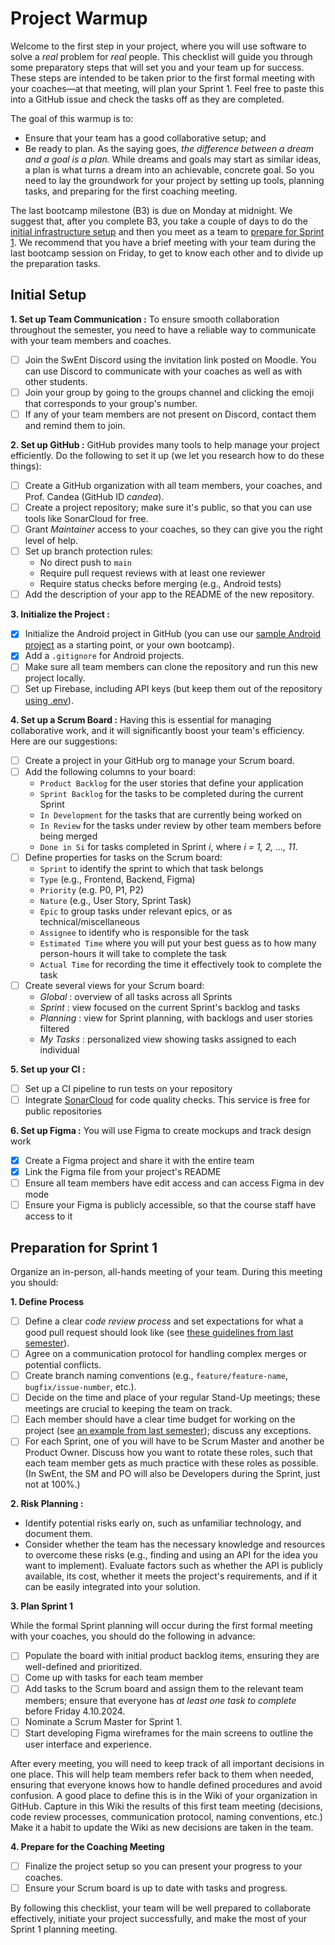 # Project Warmup

Welcome to the first step in your project, where you will use software to solve a _real_ problem for _real_ people.
This checklist will guide you through some preparatory steps that will set you and your team up for success.
These steps are intended to be taken prior to the first formal meeting with your coaches&mdash;at that meeting, will plan your Sprint 1.
Feel free to paste this into a GitHub issue and check the tasks off as they are completed.

The goal of this warmup is to:
- Ensure that your team has a good collaborative setup; and
- Be ready to plan. As the saying goes, _the difference between a dream and a goal is a plan._  While dreams and goals may start as similar ideas, a plan is what turns a dream into an achievable, concrete goal. So you need to lay the groundwork for your project by setting up tools, planning tasks, and preparing for the first coaching meeting.

The last bootcamp milestone (B3) is due on Monday at midnight.
We suggest that, after you complete B3, you take a couple of days to do the [initial infrastructure setup](#initial-setup) and then you meet as a team to [prepare for Sprint 1](#preparation-for-sprint-1).
We recommend that you have a brief meeting with your team during the last bootcamp session on Friday, to get to know each other and to divide up the preparation tasks.

## Initial Setup

**1. Set up Team Communication :**
To ensure smooth collaboration throughout the semester, you need to have a reliable way to communicate with your team members and coaches.
- [ ] Join the SwEnt Discord using the invitation link posted on Moodle. You can use Discord to communicate with your coaches as well as with other students.
- [ ] Join your group by going to the groups channel and clicking the emoji that corresponds to your group's number.
- [ ] If any of your team members are not present on Discord, contact them and remind them to join.

**2. Set up GitHub :**
GitHub provides many tools to help manage your project efficiently. Do the following to set it up (we let you research how to do these things):
- [ ] Create a GitHub organization with all team members, your coaches, and Prof. Candea (GitHub ID _candea_).
- [ ] Create a project repository; make sure it's public, so that you can use tools like SonarCloud for free.
- [ ] Grant _Maintainer_ access to your coaches, so they can give you the right level of help.
- [ ] Set up branch protection rules:
     - No direct push to `main`
     - Require pull request reviews with at least one reviewer
     - Require status checks before merging (e.g., Android tests)
- [ ] Add the description of your app to the README of the new repository.

**3. Initialize the Project :**
- [x] Initialize the Android project in GitHub (you can use our [sample Android project](https://github.com/swent-epfl/Android-Sample) as a starting point, or your own bootcamp).
- [x] Add a `.gitignore` for Android projects.
- [ ] Make sure all team members can clone the repository and run this new project locally.
- [ ] Set up Firebase, including API keys (but keep them out of the repository [using .env](https://firebase.google.com/docs/functions/config-env?gen=2nd#params)).

**4. Set up a Scrum Board :**
Having this is essential for managing collaborative work, and it will significantly boost your team's efficiency. Here are our suggestions:
- [ ] Create a project in your GitHub org to manage your Scrum board.
- [ ] Add the following columns to your board:
     - `Product Backlog` for the user stories that define your application
     - `Sprint Backlog` for the tasks to be completed during the current Sprint
     - `In Development` for the tasks that are currently being worked on
     - `In Review` for the tasks under review by other team members before being merged
     - `Done in Si` for tasks completed in Sprint _i_, where _i = 1, 2, ..., 11_.
- [ ] Define properties for tasks on the Scrum board:
     - `Sprint` to identify the sprint to which that task belongs
     - `Type` (e.g., Frontend, Backend, Figma)
     - `Priority` (e.g. P0, P1, P2)
     - `Nature` (e.g., User Story, Sprint Task)
     - `Epic` to group tasks under relevant epics, or as technical/miscellaneous
     - `Assignee` to identify who is responsible for the task
     - `Estimated Time` where you will put your best guess as to how many person-hours it will take to complete the task
     - `Actual Time` for recording the time it effectively took to complete the task
- [ ] Create several views for your Scrum board:
     - *Global* : overview of all tasks across all Sprints
     - *Sprint* : view focused on the current Sprint's backlog and tasks
     - *Planning* : view for Sprint planning, with backlogs and user stories filtered
     - *My Tasks* : personalized view showing tasks assigned to each individual

**5. Set up your CI :**
- [ ] Set up a CI pipeline to run tests on your repository
- [ ] Integrate [SonarCloud](https://www.sonarsource.com/plans-and-pricing/sonarcloud/) for code quality checks. This service is free for public repositories

**6. Set up Figma :**
You will use Figma to create mockups and track design work
- [x] Create a Figma project and share it with the entire team
- [x] Link the Figma file from your project's README
- [ ] Ensure all team members have edit access and can access Figma in dev mode
- [ ] Ensure your Figma is publicly accessible, so that the course staff have access to it

## Preparation for Sprint 1

Organize an in-person, all-hands meeting of your team.
During this meeting you should:

**1. Define Process**

- [ ] Define a clear _code review process_ and set expectations for what a good pull request should look like (see [these guidelines from last semester](https://github.com/swent-epfl/public/tree/main/project/README.md#code-reviews)).
- [ ] Agree on a communication protocol for handling complex merges or potential conflicts.
- [ ] Create branch naming conventions (e.g., `feature/feature-name`, `bugfix/issue-number`, etc.).
- [ ] Decide on the time and place of your regular Stand-Up meetings; these meetings are crucial to keeping the team on track.
- [ ] Each member should have a clear time budget for working on the project (see [an example from last semester](https://github.com/swent-epfl/public/tree/main/project/README.md#m1-and-m2)); discuss any exceptions.
- [ ] For each Sprint, one of you will have to be Scrum Master and another be Product Owner.  Discuss how you want to rotate these roles, such that each team member gets as much practice with these roles as possible.  (In SwEnt, the SM and PO will also be Developers during the Sprint, just not at 100%.)

**2. Risk Planning :**
- Identify potential risks early on, such as unfamiliar technology, and document them.
- Consider whether the team has the necessary knowledge and resources to overcome these risks (e.g., finding and using an API for the idea you want to implement). Evaluate factors such as whether the API is publicly available, its cost, whether it meets the project's requirements, and if it can be easily integrated into your solution.

**3. Plan Sprint 1**

While the formal Sprint planning will occur during the first formal meeting with your coaches, you should do the following in advance:
- [ ] Populate the board with initial product backlog items, ensuring they are well-defined and prioritized.
- [ ] Come up with tasks for each team member
- [ ] Add tasks to the Scrum board and assign them to the relevant team members; ensure that everyone has *at least one task to complete* before Friday 4.10.2024.
- [ ] Nominate a Scrum Master for Sprint 1.
- [ ] Start developing Figma wireframes for the main screens to outline the user interface and experience.
  
After every meeting, you will need to keep track of all important decisions in one place. This will help team members refer back to them when needed, ensuring that everyone knows how to handle defined procedures and avoid confusion. A good place to define this is in the Wiki of your organization in GitHub. Capture in this Wiki the results of this first team meeting (decisions, code review processes, communication protocol, naming conventions, etc.) Make it a habit to update the Wiki as new decisions are taken in the team.

**4. Prepare for the Coaching Meeting**

- [ ] Finalize the project setup so you can present your progress to your coaches.
- [ ] Ensure your Scrum board is up to date with tasks and progress.

By following this checklist, your team will be well prepared to collaborate effectively, initiate your project successfully, and make the most of your Sprint 1 planning meeting.